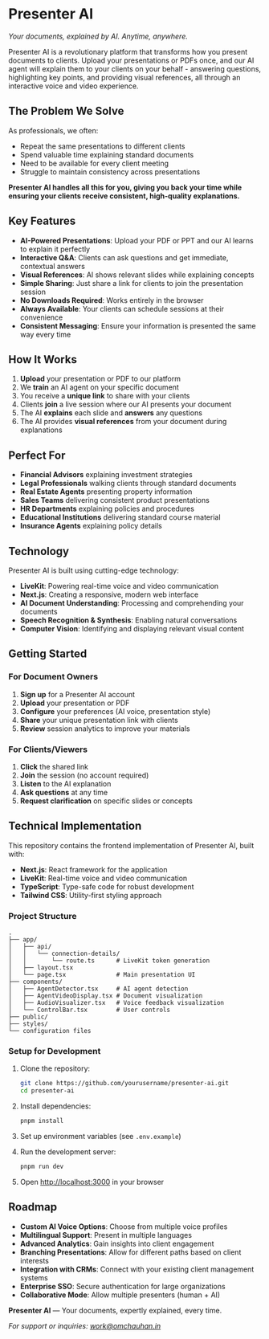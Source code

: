 # Presenter AI

*Your documents, explained by AI. Anytime, anywhere.*

Presenter AI is a revolutionary platform that transforms how you present documents to clients. Upload your presentations or PDFs once, and our AI agent will explain them to your clients on your behalf - answering questions, highlighting key points, and providing visual references, all through an interactive voice and video experience.

## The Problem We Solve

As professionals, we often:
- Repeat the same presentations to different clients
- Spend valuable time explaining standard documents
- Need to be available for every client meeting
- Struggle to maintain consistency across presentations

**Presenter AI handles all this for you, giving you back your time while ensuring your clients receive consistent, high-quality explanations.**

## Key Features

- **AI-Powered Presentations**: Upload your PDF or PPT and our AI learns to explain it perfectly
- **Interactive Q&A**: Clients can ask questions and get immediate, contextual answers
- **Visual References**: AI shows relevant slides while explaining concepts
- **Simple Sharing**: Just share a link for clients to join the presentation session
- **No Downloads Required**: Works entirely in the browser
- **Always Available**: Your clients can schedule sessions at their convenience
- **Consistent Messaging**: Ensure your information is presented the same way every time

## How It Works

1. **Upload** your presentation or PDF to our platform
2. We **train** an AI agent on your specific document
3. You receive a **unique link** to share with your clients
4. Clients **join** a live session where our AI presents your document
5. The AI **explains** each slide and **answers** any questions
6. The AI provides **visual references** from your document during explanations

## Perfect For

- **Financial Advisors** explaining investment strategies
- **Legal Professionals** walking clients through standard documents
- **Real Estate Agents** presenting property information
- **Sales Teams** delivering consistent product presentations
- **HR Departments** explaining policies and procedures
- **Educational Institutions** delivering standard course material
- **Insurance Agents** explaining policy details

## Technology

Presenter AI is built using cutting-edge technology:

- **LiveKit**: Powering real-time voice and video communication
- **Next.js**: Creating a responsive, modern web interface
- **AI Document Understanding**: Processing and comprehending your documents
- **Speech Recognition & Synthesis**: Enabling natural conversations
- **Computer Vision**: Identifying and displaying relevant visual content

## Getting Started

### For Document Owners

1. **Sign up** for a Presenter AI account
2. **Upload** your presentation or PDF
3. **Configure** your preferences (AI voice, presentation style)
4. **Share** your unique presentation link with clients
5. **Review** session analytics to improve your materials

### For Clients/Viewers

1. **Click** the shared link
2. **Join** the session (no account required)
3. **Listen** to the AI explanation
4. **Ask questions** at any time
5. **Request clarification** on specific slides or concepts

## Technical Implementation

This repository contains the frontend implementation of Presenter AI, built with:

- **Next.js**: React framework for the application
- **LiveKit**: Real-time voice and video communication
- **TypeScript**: Type-safe code for robust development
- **Tailwind CSS**: Utility-first styling approach

### Project Structure

```
.
├── app/
│   ├── api/
│   │   └── connection-details/
│   │       └── route.ts      # LiveKit token generation
│   ├── layout.tsx
│   └── page.tsx              # Main presentation UI
├── components/
│   ├── AgentDetector.tsx     # AI agent detection
│   ├── AgentVideoDisplay.tsx # Document visualization
│   ├── AudioVisualizer.tsx   # Voice feedback visualization
│   └── ControlBar.tsx        # User controls
├── public/
├── styles/
└── configuration files
```

### Setup for Development

1. Clone the repository:
   ```bash
   git clone https://github.com/yourusername/presenter-ai.git
   cd presenter-ai
   ```

2. Install dependencies:
   ```bash
   pnpm install
   ```

3. Set up environment variables (see `.env.example`)

4. Run the development server:
   ```bash
   pnpm run dev
   ```

5. Open [http://localhost:3000](http://localhost:3000) in your browser

## Roadmap

- **Custom AI Voice Options**: Choose from multiple voice profiles
- **Multilingual Support**: Present in multiple languages
- **Advanced Analytics**: Gain insights into client engagement
- **Branching Presentations**: Allow for different paths based on client interests
- **Integration with CRMs**: Connect with your existing client management systems
- **Enterprise SSO**: Secure authentication for large organizations
- **Collaborative Mode**: Allow multiple presenters (human + AI)

**Presenter AI** — Your documents, expertly explained, every time.

*For support or inquiries: work@omchauhan.in*
